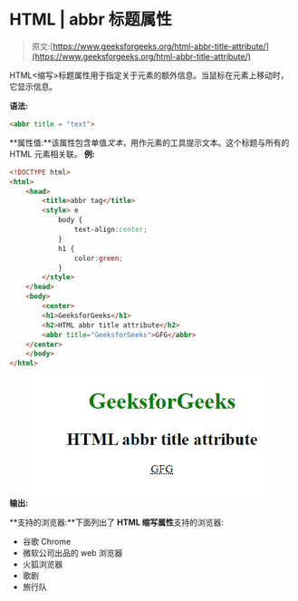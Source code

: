 # HTML | abbr 标题属性

> 原文:[https://www.geeksforgeeks.org/html-abbr-title-attribute/](https://www.geeksforgeeks.org/html-abbr-title-attribute/)

HTML<缩写>标题属性用于指定关于元素的额外信息。当鼠标在元素上移动时，它显示信息。

**语法:**

```html
<abbr title = "text">
```

**属性值:**该属性包含单值*文本*，用作元素的工具提示文本。这个标题与所有的 HTML 元素相关联。
**例:**

```html
<!DOCTYPE html> 
<html> 
    <head> 
        <title>abbr tag</title> 
        <style> e
            body { 
                text-align:center; 
            } 
            h1 { 
                color:green; 
            } 
        </style> 
    </head> 
    <body>
        <center> 
        <h1>GeeksforGeeks</h1> 
        <h2>HTML abbr title attribute</h2> 
        <abbr title="GeeksforGeeks">GFG</abbr> 
    </center>
    </body> 
</html>                     
```

**输出:**
![](img/7c61f1cb70c48d3569aa56280cf9a05d.png)

**支持的浏览器:**下面列出了 **HTML 缩写属性**支持的浏览器:

*   谷歌 Chrome
*   微软公司出品的 web 浏览器
*   火狐浏览器
*   歌剧
*   旅行队